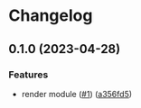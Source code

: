 # Changelog

## 0.1.0 (2023-04-28)


### Features

* render module ([#1](https://github.com/camptocamp/devops-stack-module-azure-workload-identity/issues/1)) ([a356fd5](https://github.com/camptocamp/devops-stack-module-azure-workload-identity/commit/a356fd506d3d7c2bad5c741de23c94477c9b60fa))
